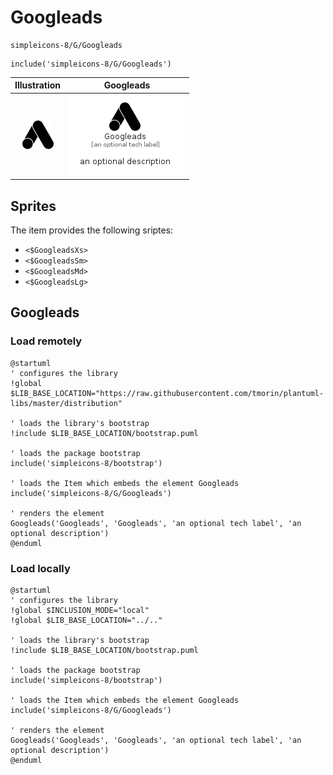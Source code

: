 # Googleads


```text
simpleicons-8/G/Googleads
```

```text
include('simpleicons-8/G/Googleads')
```



| Illustration | Googleads |
| :---: | :---: |
| ![illustration for Illustration](../../simpleicons-8/G/Googleads.png) | ![illustration for Googleads](../../simpleicons-8/G/Googleads.Local.png) |



## Sprites
The item provides the following sriptes:

- `<$GoogleadsXs>`
- `<$GoogleadsSm>`
- `<$GoogleadsMd>`
- `<$GoogleadsLg>`





## Googleads

### Load remotely
```plantuml
@startuml
' configures the library
!global $LIB_BASE_LOCATION="https://raw.githubusercontent.com/tmorin/plantuml-libs/master/distribution"

' loads the library's bootstrap
!include $LIB_BASE_LOCATION/bootstrap.puml

' loads the package bootstrap
include('simpleicons-8/bootstrap')

' loads the Item which embeds the element Googleads
include('simpleicons-8/G/Googleads')

' renders the element
Googleads('Googleads', 'Googleads', 'an optional tech label', 'an optional description')
@enduml
```

### Load locally
```plantuml
@startuml
' configures the library
!global $INCLUSION_MODE="local"
!global $LIB_BASE_LOCATION="../.."

' loads the library's bootstrap
!include $LIB_BASE_LOCATION/bootstrap.puml

' loads the package bootstrap
include('simpleicons-8/bootstrap')

' loads the Item which embeds the element Googleads
include('simpleicons-8/G/Googleads')

' renders the element
Googleads('Googleads', 'Googleads', 'an optional tech label', 'an optional description')
@enduml
```

